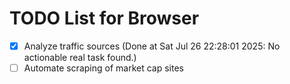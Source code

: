 # TODO List for Browser

- [x] Analyze traffic sources  (Done at Sat Jul 26 22:28:01 2025: No actionable real task found.)
- [ ] Automate scraping of market cap sites
